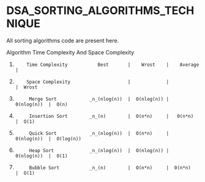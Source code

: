 # DSA_SORTING_ALGORITHMS_TECHNIQUE
All sorting algorithms code are present here.


Algorithm   Time Complexity  And  Space Complexity          

1.         Time Complexity           Best       |    Wrost    |    Average   |
2.         Space Complexity                     |             |              |  Wrost
3.          Merge Sort            _n_(nlog(n))  |  O(nlog(n)) |  0(nlog(n))  |  O(n)
4.          Insertion Sort        _n_(n)        |  O(n*n)     |   0(n*n)     |  O(1)
5.          Quick Sort            _n_(nlog(n))  |  O(n*n)     |  0(nlog(n))  |  O(log(n))
6.          Heap Sort             _n_(nlog(n))  |  O(nlog(n)) |  0(nlog(n))  |  O(1)
7.          Bubble Sort           _n_(n)        |  O(n*n)     |  0(n*n)      |  O(1)
